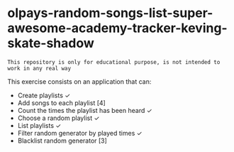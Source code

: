 # olpays-random-songs-list-super-awesome-academy-tracker-keving-skate-shadow

```
This repository is only for educational purpose, is not intended to work in any real way 
```

This exercise consists on an application that can:
* Create playlists ✓
* Add songs to each playlist [4]
* Count the times the playlist has been heard ✓
* Choose a random playlist ✓
* List playlists ✓
* Filter random generator by played times ✓
* Blacklist random generator [3]
